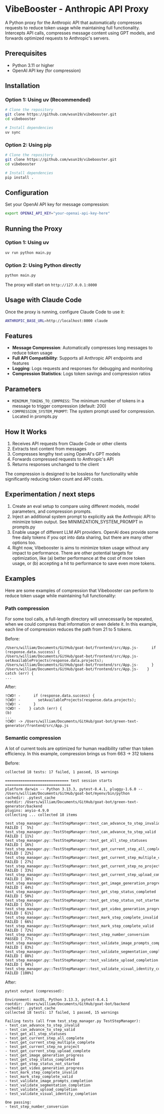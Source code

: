 # VibeBooster - Anthropic API Proxy

A Python proxy for the Anthropic API that automatically compresses requests to reduce token usage while maintaining full functionality. Intercepts API calls, compresses message content using GPT models, and forwards optimized requests to Anthropic's servers.

## Prerequisites

- Python 3.11 or higher
- OpenAI API key (for compression)

## Installation

### Option 1: Using uv (Recommended)

```bash
# Clone the repository
git clone https://github.com/wsun19/vibebooster.git
cd vibebooster

# Install dependencies
uv sync
```

### Option 2: Using pip

```bash
# Clone the repository
git clone https://github.com/wsun19/vibebooster.git
cd vibebooster

# Install dependencies
pip install .
```

## Configuration

Set your OpenAI API key for message compression:

```bash
export OPENAI_API_KEY="your-openai-api-key-here"
```

## Running the Proxy

### Option 1: Using uv

```bash
uv run python main.py
```

### Option 2: Using Python directly

```bash
python main.py
```

The proxy will start on `http://127.0.0.1:8000`

## Usage with Claude Code

Once the proxy is running, configure Claude Code to use it:

```bash
ANTHROPIC_BASE_URL=http://localhost:8000 claude
```

## Features

- **Message Compression**: Automatically compresses long messages to reduce token usage
- **Full API Compatibility**: Supports all Anthropic API endpoints and features
- **Logging**: Logs requests and responses for debugging and monitoring
- **Compression Statistics**: Logs token savings and compression ratios

## Parameters

- `MINIMUM_TOKENS_TO_COMPRESS`: The minimum number of tokens in a message to trigger compression (default: 200)
- `COMPRESSION_SYSTEM_PROMPT`: The system prompt used for compression. Located in prompts.py

## How It Works

1. Receives API requests from Claude Code or other clients
2. Extracts text content from messages
3. Compresses lengthy text using OpenAI's GPT models
4. Forwards compressed requests to Anthropic's API
5. Returns responses unchanged to the client

The compression is designed to be lossless for functionality while significantly reducing token count and API costs.

## Experimentation / next steps

1. Create an eval setup to compare using different models, model parameters, and compression prompts.
2. Inject an additional system prompt to explicitly ask the Anthropic API to minimize token output. See MINIMIZATION_SYSTEM_PROMPT in prompts.py
3. Enable usage of different LLM API providers. OpenAI does provide some free daily tokens if you opt into data sharing, but there are many other options too.
4. Right now, Vibebooster is aims to minimize token usage without any impact to performance. There are other potential targets for optimization, like (a) better performance at the cost of more token usage, or (b) accepting a hit to performance to save even more tokens.

## Examples

Here are some examples of compression that Vibebooster can perform to reduce token usage while maintaining full functionality:

### Path compression
For some tool calls, a full-length directory will unnecessarily be repeated, when we could compress that information or even delete it. In this example, each line of compression reduces the path from 21 to 5 tokens.

Before:
```
/Users/william/Documents/GitHub/goat-bot/frontend/src/App.js-      if (response.data.success) {
/Users/william/Documents/GitHub/goat-bot/frontend/src/App.js-        setAvailableProjects(response.data.projects);
/Users/william/Documents/GitHub/goat-bot/frontend/src/App.js-      }
/Users/william/Documents/GitHub/goat-bot/frontend/src/App.js-    } catch (err) {
... 
```

After:
```
!CWD! -      if (response.data.success) {
!CWD! -        setAvailableProjects(response.data.projects);
!CWD! -      }
!CWD! -    } catch (err) {
(b) 
...
!CWD! -> /Users/william/Documents/GitHub/goat-bot/green-text-generator/frontend/src/App.js
```

### Semantic compression

A lot of current tools are optimized for human readibility rather than token efficiency. In this example, compression brings us from 663 -> 312 tokens

Before:
```
collected 18 tests: 17 failed, 1 passed, 15 warnings

============================= test session starts ==============================
platform darwin -- Python 3.13.3, pytest-8.4.1, pluggy-1.6.0 -- /Users/william/Documents/GitHub/goat-bot/myenv/bin/python
cachedir: .pytest_cache
rootdir: /Users/william/Documents/GitHub/goat-bot/green-text-generator/backend
plugins: anyio-4.9.0
collecting ... collected 18 items

test_step_manager.py::TestStepManager::test_can_advance_to_step_invalid FAILED [  5%]
test_step_manager.py::TestStepManager::test_can_advance_to_step_valid FAILED [ 11%]
test_step_manager.py::TestStepManager::test_get_all_step_statuses FAILED [ 16%]
test_step_manager.py::TestStepManager::test_get_current_step_all_complete FAILED [ 22%]
test_step_manager.py::TestStepManager::test_get_current_step_multiple_complete FAILED [ 27%]
test_step_manager.py::TestStepManager::test_get_current_step_no_project FAILED [ 33%]
test_step_manager.py::TestStepManager::test_get_current_step_upload_complete FAILED [ 38%]
test_step_manager.py::TestStepManager::test_get_image_generation_progress FAILED [ 44%]
test_step_manager.py::TestStepManager::test_get_step_status_completed FAILED [ 50%]
test_step_manager.py::TestStepManager::test_get_step_status_not_started FAILED [ 55%]
test_step_manager.py::TestStepManager::test_get_video_generation_progress FAILED [ 61%]
test_step_manager.py::TestStepManager::test_mark_step_complete_invalid FAILED [ 66%]
test_step_manager.py::TestStepManager::test_mark_step_complete_valid FAILED [ 72%]
test_step_manager.py::TestStepManager::test_step_number_conversion PASSED [ 77%]
test_step_manager.py::TestStepManager::test_validate_image_prompts_completion FAILED [ 83%]
test_step_manager.py::TestStepManager::test_validate_segmentation_completion FAILED [ 88%]
test_step_manager.py::TestStepManager::test_validate_upload_completion FAILED [ 94%]
test_step_manager.py::TestStepManager::test_validate_visual_identity_completion FAILED [100%]
```

After:
```
pytest output (compressed):

Environment: macOS, Python 3.13.3, pytest-8.4.1
rootdir: /Users/william/Documents/GitHub/goat-bot/backend
cachedir: .pytest_cache
collected 18 tests: 17 failed, 1 passed, 15 warnings

Failing tests (all from test_step_manager.py TestStepManager):
- test_can_advance_to_step_invalid
- test_can_advance_to_step_valid
- test_get_all_step_statuses
- test_get_current_step_all_complete
- test_get_current_step_multiple_complete
- test_get_current_step_no_project
- test_get_current_step_upload_complete
- test_get_image_generation_progress
- test_get_step_status_completed
- test_get_step_status_not_started
- test_get_video_generation_progress
- test_mark_step_complete_invalid
- test_mark_step_complete_valid
- test_validate_image_prompts_completion
- test_validate_segmentation_completion
- test_validate_upload_completion
- test_validate_visual_identity_completion

One passing:
- test_step_number_conversion
```